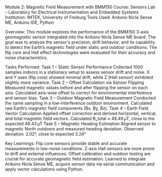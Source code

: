 Module 2: Magnetic Field Measurement with BMM150
Course: Sensors Lab – Laboratory for Electrical Instrumentation and Embedded Systems
Institution: IMTEK, University of Freiburg
Tools Used: Arduino Nicla Sense ME, Arduino IDE, Python

Overview: 
This module explores the performance of the BMM150 3-axis geomagnetic sensor integrated into the Arduino Nicla Sense ME board. 
The goal was to analyze the sensor's precision, drift behavior, and its capability to detect the Earth’s magnetic field under static and outdoor conditions. 
The flip core and Hall effect technologies were evaluated for their accuracy and noise characteristics.

Tasks Performed: 
Task 1 – Static Sensor Performance
Collected 1000 samples indoors in a stationary setup to assess sensor drift and noise. X and Y axes (flip core) showed minimal drift, while Z (Hall sensor) exhibited slightly more variance.
Task 2 – Offset Calculation via Sensor Flipping
Measured magnetic values before and after flipping the sensor on each axis. Calculated axis-wise offset to correct for environmental interference and sensor bias.
Task 3 – Outdoor Magnetic Field Measurement
Conducted the same sampling in a low-interference outdoor environment. Calculated raw Earth’s magnetic field components (Bx, By, Bz).
Task 4 – Earth Field Vector Calculation
Applied offset correction and derived horizontal, vertical, and total magnetic field vectors.
Calculated B_total ≈ 49.49 µT, close to the expected 48.43 µT
Task 5 – Magnetic Heading Estimation
Aligned sensor to magnetic North outdoors and measured heading deviation.
Observed deviation: 2.02°, close to expected 3.24°

Key Learnings: 
Flip core sensors provide stable and accurate measurements in low-noise conditions.
Z-axis Hall sensors are more prone to drift and external influences.
Offset calibration and outdoor testing are crucial for accurate geomagnetic field estimation.
Learned to integrate Arduino Nicla Sense ME, acquire sensor data via serial communication and apply vector calculations using Python.
